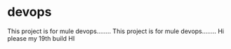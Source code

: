 # devops
This project is for mule devops........
This project is for mule devops........
Hi please my 19th build
HI
